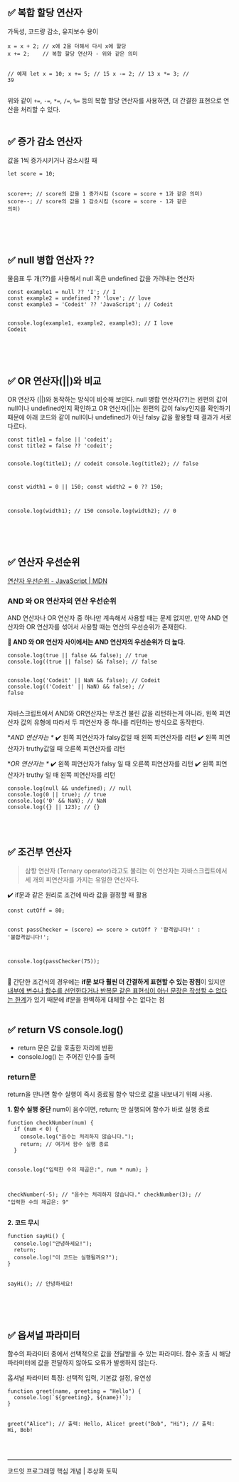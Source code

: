 <h2 id="✅-복합-할당-연산자">✅ 복합 할당 연산자</h2>
<p>가독성, 코드량 감소, 유지보수 용이</p>
<pre><code class="language-js">x = x + 2; // x에 2을 더해서 다시 x에 할당
x += 2;    // 복합 할당 연산자 - 위와 같은 의미

// 예제
let x = 10;
x += 5;  // 15
x -= 2;  // 13
x *= 3;  // 39</code></pre>
<p>위와 같이 <code>+=</code>, <code>-=</code>, <code>*=</code>, <code>/=</code>, <code>%=</code> 등의 복합 할당 연산자를 사용하면, 더 간결한 표현으로 연산을 처리할 수 있다.
<br /><br /></p>
<h2 id="✅-증가-감소-연산자">✅ 증가 감소 연산자</h2>
<p>값을 1씩 증가시키거나 감소시킬 때</p>
<pre><code class="language-js">let score = 10;

score++;  // score의 값을 1 증가시킴 (score = score + 1과 같은 의미)
score--;  // score의 값을 1 감소시킴 (score = score - 1과 같은 의미)</code></pre>
<p><br /><br /></p>
<h2 id="✅-null-병합-연산자-">✅ null 병합 연산자 ??</h2>
<p>물음표 두 개(??)를 사용해서 null 혹은 undefined 값을 가려내는 연산자</p>
<pre><code class="language-js">const example1 = null ?? 'I'; // I
const example2 = undefined ?? 'love'; // love
const example3 = 'Codeit' ?? 'JavaScript'; // Codeit

console.log(example1, example2, example3); // I love Codeit</code></pre>
<p><br /><br /></p>
<h2 id="✅-or-연산자와-비교">✅ OR 연산자(||)와 비교</h2>
<p>OR 연산자 (||)와 동작하는 방식이 비슷해 보인다.
null 병합 연산자(??)는 왼편의 값이 null이나 undefined인지 확인하고 OR 연산자(||)는 왼편의 값이 falsy인지를 확인하기 때문에 아래 코드와 같이 null이나 undefined가 아닌 falsy 값을 활용할 때 결과가 서로 다르다.</p>
<pre><code class="language-js">const title1 = false || 'codeit';
const title2 = false ?? 'codeit';

console.log(title1); // codeit
console.log(title2); // false

const width1 = 0 || 150;
const width2 = 0 ?? 150;

console.log(width1); // 150
console.log(width2); // 0
</code></pre>
<p><br /><br /></p>
<h2 id="✅-연산자-우선순위">✅ 연산자 우선순위</h2>
<p><a href="https://developer.mozilla.org/ko/docs/Web/JavaScript/Reference/Operators/Operator_precedence">연산자 우선순위 - JavaScript | MDN</a></p>
<h3 id="and-와-or-연산자의-연산-우선순위">AND 와 OR 연산자의 연산 우선순위</h3>
<p>AND 연산자나 OR 연산자 중 하나만 계속해서 사용할 때는 문제 없지만, 만약 AND 연산자와 OR 연산자를 섞어서 사용할 때는 연산의 우선순위가 존재한다.</p>
<p><strong>🌠 AND 와 OR 연산자 사이에서는 AND 연산자의 우선순위가 더 높다.</strong></p>
<pre><code class="language-js">console.log(true || false &amp;&amp; false); // true
console.log((true || false) &amp;&amp; false); // false

console.log('Codeit' || NaN &amp;&amp; false); // Codeit
console.log(('Codeit' || NaN) &amp;&amp; false); // false</code></pre>
<p>자바스크립트에서 AND와 OR연산자는 무조건 불린 값을 리턴하는게 아니라, 왼쪽 피연산자 값의 유형에 따라서 두 피연산자 중 하나를 리턴하는 방식으로 동작한다.</p>
<p>*<em>AND 연산자는 *</em>
✔️ 왼쪽 피연산자가 falsy값일 때 왼쪽 피연산자를 리턴
✔️ 왼쪽 피연산자가 truthy값일 때 오른쪽 피연산자를 리턴</p>
<p>*<em>OR 연산자는 *</em>
✔️ 왼쪽 피연산자가 falsy 일 때 오른쪽 피연산자를 리턴
✔️ 왼쪽 피연산자가 truthy 일 때 왼쪽 피연산자를 리턴</p>
<pre><code class="language-js">console.log(null &amp;&amp; undefined); // null
console.log(0 || true); // true
console.log('0' &amp;&amp; NaN); // NaN
console.log({} || 123); // {}</code></pre>
<p><br /><br /></p>
<h2 id="✅-조건부-연산자">✅ 조건부 연산자</h2>
<blockquote>
<p>삼항 연산자 (Ternary operator)라고도 불리는 이 연산자는 자바스크립트에서 세 개의 피연산자를 가지는 유일한 연산자다.</p>
</blockquote>
<p>✔️ if문과 같은 원리로 조건에 따라 값을 결정할 때 활용</p>
<pre><code class="language-js">const cutOff = 80;

const passChecker = (score) =&gt; score &gt; cutOff ? '합격입니다!' : '불합격입니다!';

console.log(passChecker(75));</code></pre>
<p>🌠 간단한 조건식의 경우에는 <strong>if문 보다 훨씬 더 간결하게 표현할 수 있는 장점</strong>이 있지만 <u>내부에 변수나 함수를 선언한다거나 반복문 같은 표현식이 아닌 문장은 작성할 수 없다는 한계</u>가 있기 때문에 if문을 완벽하게 대체할 수는 없다는 점
<br /><br /></p>
<h2 id="✅-return-vs-consolelog">✅ return VS console.log()</h2>
<ul>
<li>return 문은 값을 호출한 자리에 반환</li>
<li>console.log() 는 주어진 인수를 출력<br />

</li>
</ul>
<h3 id="return문">return문</h3>
<p>return을 만나면 함수 실행이 즉시 종료됨
함수 밖으로 값을 내보내기 위해 사용.</p>
<p><strong>1. 함수 실행 중단</strong>
num이 음수이면, return; 만 실행되어 함수가 바로 실행 종료</p>
<pre><code class="language-js">function checkNumber(num) {
  if (num &lt; 0) {
    console.log(&quot;음수는 처리하지 않습니다.&quot;);
    return; // 여기서 함수 실행 종료
  }

  console.log(&quot;입력한 수의 제곱은:&quot;, num * num);
}

checkNumber(-5); // &quot;음수는 처리하지 않습니다.&quot;
checkNumber(3);  // &quot;입력한 수의 제곱은: 9&quot;</code></pre>
<p><strong>2. 코드 무시</strong></p>
<pre><code class="language-js">function sayHi() {
  console.log(&quot;안녕하세요!&quot;);
  return;
  console.log(&quot;이 코드는 실행될까요?&quot;);
}

sayHi(); // 안녕하세요!</code></pre>
<p><br /><br /></p>
<h2 id="✅-옵셔널-파라미터">✅ 옵셔널 파라미터</h2>
<p>함수의 파라미터 중에서 선택적으로 값을 전달받을 수 있는 파라미터.
 함수 호출 시 해당 파라미터에 값을 전달하지 않아도 오류가 발생하지 않는다.</p>
<p> 옵셔널 파라미터 특징: 선택적 입력, 기본값 설정, 유연성</p>
<pre><code class="language-js">function greet(name, greeting = &quot;Hello&quot;) {
  console.log(`${greeting}, ${name}!`);
}

greet(&quot;Alice&quot;); // 출력: Hello, Alice!
greet(&quot;Bob&quot;, &quot;Hi&quot;); // 출력: Hi, Bob!</code></pre>
<br />



<hr />
<p>코드잇 프로그래밍 핵심 개념 | 추상화 토픽</p>